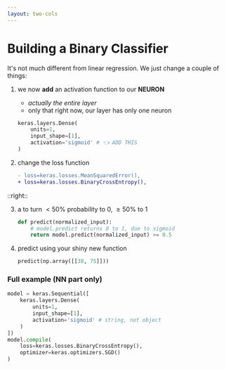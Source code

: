 ```yaml
---
layout: two-cols
---
```


# Building a Binary Classifier

It's not much different from linear regression.  We just change a couple of things:

1. we now **add** an activation function to our **NEURON** 
   - _actually the entire layer_
   - only that right now, our layer has only one neuron
    ```py {4|all}
    keras.layers.Dense(
        units=1, 
        input_shape=[1], 
        activation='sigmoid' # 👈 ADD THIS
    )
    ```

2. change the loss function
   ```diff
   - loss=keras.losses.MeanSquaredError(),
   + loss=keras.losses.BinaryCrossEntropy(),
   ```

::right::

3. <twemoji-pencil /> a <mdi-function /> to turn $\lt 50\%$ probability to $0$, $\ge 50\%$ to $1$
    ```py
    def predict(normalized_input):
        # model.predict returns 0 to 1, due to sigmoid
        return model.predict(normalized_input) >= 0.5
    ```

4. predict using your shiny new function
    ```py
    predict(np.array([[38, 75]]))
    ```

### Full example (NN part only)

```py {5|9|all}
model = keras.Sequential([
    keras.layers.Dense(
        units=1, 
        input_shape=[1], 
        activation='sigmoid' # string, not object
    )
])
model.compile(
    loss=keras.losses.BinaryCrossEntropy(),
    optimizer=keras.optimizers.SGD()
)
```

<style>
  .slidev-code {
    overflow: hidden;
  }
</style>
